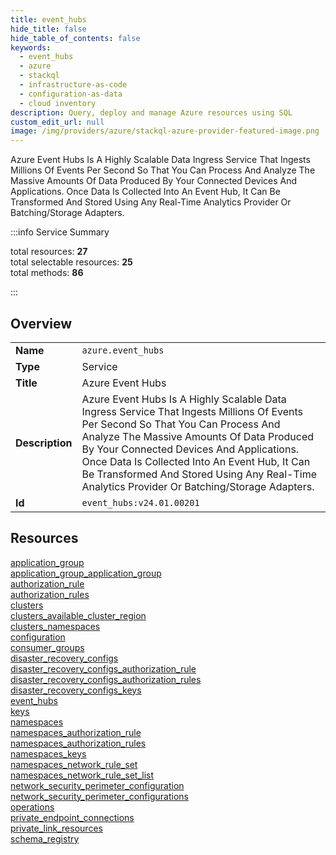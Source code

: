 ```yaml
---
title: event_hubs
hide_title: false
hide_table_of_contents: false
keywords:
  - event_hubs
  - azure
  - stackql
  - infrastructure-as-code
  - configuration-as-data
  - cloud inventory
description: Query, deploy and manage Azure resources using SQL
custom_edit_url: null
image: /img/providers/azure/stackql-azure-provider-featured-image.png
---
```

Azure Event Hubs Is A Highly Scalable Data Ingress Service That Ingests Millions Of Events Per Second So That You Can Process And Analyze The Massive Amounts Of Data Produced By Your Connected Devices And Applications. Once Data Is Collected Into An Event Hub, It Can Be Transformed And Stored Using Any Real-Time Analytics Provider Or Batching/Storage Adapters.  
    
:::info Service Summary

<div class="row">
<div class="providerDocColumn">
<span>total resources:&nbsp;<b>27</b></span><br />
<span>total selectable resources:&nbsp;<b>25</b></span><br />
<span>total methods:&nbsp;<b>86</b></span><br />
</div>
</div>

:::

## Overview
<table><tbody>
<tr><td><b>Name</b></td><td><code>azure.event_hubs</code></td></tr>
<tr><td><b>Type</b></td><td>Service</td></tr>
<tr><td><b>Title</b></td><td>Azure Event Hubs</td></tr>
<tr><td><b>Description</b></td><td>Azure Event Hubs Is A Highly Scalable Data Ingress Service That Ingests Millions Of Events Per Second So That You Can Process And Analyze The Massive Amounts Of Data Produced By Your Connected Devices And Applications. Once Data Is Collected Into An Event Hub, It Can Be Transformed And Stored Using Any Real-Time Analytics Provider Or Batching/Storage Adapters.</td></tr>
<tr><td><b>Id</b></td><td><code>event_hubs:v24.01.00201</code></td></tr>
</tbody></table>

## Resources
<div class="row">
<div class="providerDocColumn">
<a href="/providers/azure/event_hubs/application_group/">application_group</a><br />
<a href="/providers/azure/event_hubs/application_group_application_group/">application_group_application_group</a><br />
<a href="/providers/azure/event_hubs/authorization_rule/">authorization_rule</a><br />
<a href="/providers/azure/event_hubs/authorization_rules/">authorization_rules</a><br />
<a href="/providers/azure/event_hubs/clusters/">clusters</a><br />
<a href="/providers/azure/event_hubs/clusters_available_cluster_region/">clusters_available_cluster_region</a><br />
<a href="/providers/azure/event_hubs/clusters_namespaces/">clusters_namespaces</a><br />
<a href="/providers/azure/event_hubs/configuration/">configuration</a><br />
<a href="/providers/azure/event_hubs/consumer_groups/">consumer_groups</a><br />
<a href="/providers/azure/event_hubs/disaster_recovery_configs/">disaster_recovery_configs</a><br />
<a href="/providers/azure/event_hubs/disaster_recovery_configs_authorization_rule/">disaster_recovery_configs_authorization_rule</a><br />
<a href="/providers/azure/event_hubs/disaster_recovery_configs_authorization_rules/">disaster_recovery_configs_authorization_rules</a><br />
<a href="/providers/azure/event_hubs/disaster_recovery_configs_keys/">disaster_recovery_configs_keys</a><br />
<a href="/providers/azure/event_hubs/event_hubs/">event_hubs</a><br />
</div>
<div class="providerDocColumn">
<a href="/providers/azure/event_hubs/keys/">keys</a><br />
<a href="/providers/azure/event_hubs/namespaces/">namespaces</a><br />
<a href="/providers/azure/event_hubs/namespaces_authorization_rule/">namespaces_authorization_rule</a><br />
<a href="/providers/azure/event_hubs/namespaces_authorization_rules/">namespaces_authorization_rules</a><br />
<a href="/providers/azure/event_hubs/namespaces_keys/">namespaces_keys</a><br />
<a href="/providers/azure/event_hubs/namespaces_network_rule_set/">namespaces_network_rule_set</a><br />
<a href="/providers/azure/event_hubs/namespaces_network_rule_set_list/">namespaces_network_rule_set_list</a><br />
<a href="/providers/azure/event_hubs/network_security_perimeter_configuration/">network_security_perimeter_configuration</a><br />
<a href="/providers/azure/event_hubs/network_security_perimeter_configurations/">network_security_perimeter_configurations</a><br />
<a href="/providers/azure/event_hubs/operations/">operations</a><br />
<a href="/providers/azure/event_hubs/private_endpoint_connections/">private_endpoint_connections</a><br />
<a href="/providers/azure/event_hubs/private_link_resources/">private_link_resources</a><br />
<a href="/providers/azure/event_hubs/schema_registry/">schema_registry</a><br />
</div>
</div>
